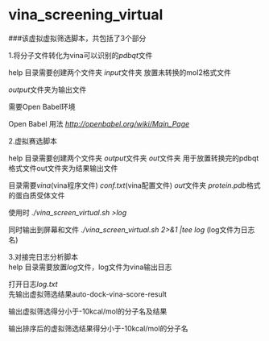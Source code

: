 # vina_screening_virtual

###该虚拟虚拟筛选脚本，共包括了3个部分

1.将分子文件转化为vina可以识别的*pdbqt*文件

help 目录需要创建两个文件夹 *input*文件夹 放置未转换的mol2格式文件

*output*文件夹为输出文件

需要Open Babel环境

Open Babel 用法 *http://openbabel.org/wiki/Main_Page*
  
2.虚拟赛选脚本

help 目录需要创建两个文件夹 *output*文件夹 *out*文件夹 用于放置转换完的pdbqt格式文件out文件夹为结果输出文件  

目录需要*vina*(vina程序文件)  *conf.txt*(vina配置文件) *out*文件夹  *protein.pdb*格式的蛋白质受体文件 

使用时 *./vina_screen_virtual.sh >log*

同时输出到屏幕和文件 *./vina_screen_virtual.sh 2>&1 |tee log* (log文件为日志名)
  
3.对接完日志分析脚本  
help 目录需要放置*log*文件，log文件为vina输出日志

打开日志*log.txt*  
先输出虚拟筛选结果auto-dock-vina-score-result

输出虚拟筛选得分小于-10kcal/mol的分子名及结果

输出排序后的虚拟筛选结果得分小于-10kcal/mol的分子名
